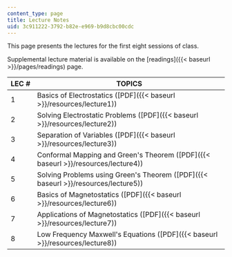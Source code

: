```yaml
---
content_type: page
title: Lecture Notes
uid: 3c911222-3792-b82e-e969-b9d8cbc00cdc
---
```


This page presents the lectures for the first eight sessions of class.

Supplemental lecture material is available on the [readings]({{< baseurl >}}/pages/readings) page.

| LEC # | TOPICS |
| --- | --- |
| 1 | Basics of Electrostatics ([PDF]({{< baseurl >}}/resources/lecture1)) |
| 2 | Solving Electrostatic Problems ([PDF]({{< baseurl >}}/resources/lecture2)) |
| 3 | Separation of Variables ([PDF]({{< baseurl >}}/resources/lecture3)) |
| 4 | Conformal Mapping and Green's Theorem ([PDF]({{< baseurl >}}/resources/lecture4)) |
| 5 | Solving Problems using Green's Theorem ([PDF]({{< baseurl >}}/resources/lecture5)) |
| 6 | Basics of Magnetostatics ([PDF]({{< baseurl >}}/resources/lecture6)) |
| 7 | Applications of Magnetostatics ([PDF]({{< baseurl >}}/resources/lecture7)) |
| 8 | Low Frequency Maxwell's Equations ([PDF]({{< baseurl >}}/resources/lecture8))